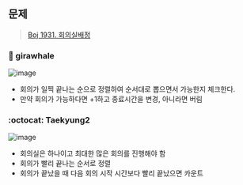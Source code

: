 ## 문제
> [Boj 1931. 회의실배정](https://www.acmicpc.net/problem/1931)


### :whale: girawhale

![image](https://user-images.githubusercontent.com/48428699/96058517-63772c00-0ec6-11eb-8b8f-2213f8bbfae3.png)


- 회의가 일찍 끝나는 순으로 정렬하여 순서대로 뽑으면서 가능한지 체크한다.
- 만약 회의가 가능하다면 +1하고 종료시간을 변경, 아니라면 버림

### :octocat: Taekyung2

![image](https://user-images.githubusercontent.com/37056992/96330216-9a983980-108e-11eb-9f38-31405e9c54cd.png)

- 회의실은 하나이고 최대한 많은 회의를 진행해야 함
- 회의가 빨리 끝나는 순서로 정렬
- 회의가 끝났을 때 다음 회의 시작 시간보다 빨리 끝났으면 카운트

